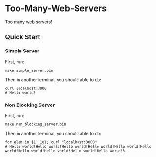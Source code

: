 # Too-Many-Web-Servers
Too many web servers!
## Quick Start

### Simple Server
First, run:
```shell
make simple_server.bin
```
Then in another terminal, you should able to do:
```shell
curl localhost:3000
# Hello world!
```

### Non Blocking Server
First, run:
```shell
make non_blocking_server.bin
```
Then in another terminal, you should able to do:
```shell
for elem in {1..10}; curl "localhost:3000"
# Hello world!Hello world!Hello world!Hello world!Hello world!Hello world!Hello world!Hello world!Hello world!Hello world!%
```
